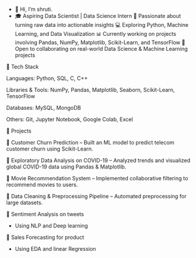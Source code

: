 - 👋 Hi, I’m shruti. 
- 🎓 Aspiring Data Scientist | Data Science Intern
🌱 Passionate about turning raw data into actionable insights
💻 Exploring Python, Machine Learning, and Data Visualization
📊 Currently working on projects involving Pandas, NumPy, Matplotlib, Scikit-Learn, and TensorFlow
🌟 Open to collaborating on real-world Data Science & Machine Learning projects

🔧 Tech Stack

Languages: Python, SQL, C, C++

Libraries & Tools: NumPy, Pandas, Matplotlib, Seaborn, Scikit-Learn, TensorFlow

Databases: MySQL, MongoDB

Others: Git, Jupyter Notebook, Google Colab, Excel

🚀 Projects

📌 Customer Churn Prediction
 – Built an ML model to predict telecom customer churn using Scikit-Learn.

📌 Exploratory Data Analysis on COVID-19
 – Analyzed trends and visualized global COVID-19 data using Pandas & Matplotlib.

📌 Movie Recommendation System
 – Implemented collaborative filtering to recommend movies to users.

📌 Data Cleaning & Preprocessing Pipeline
 – Automated preprocessing for large datasets.
 
📌 Sentiment Analysis on tweets
-  Using NLP and Deep learning

📌 Sales Forecasting  for product 
- Using EDA and linear Regression
